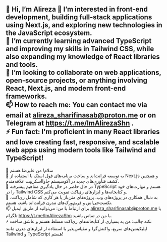 👋 Hi, I’m Alireza
👀 I’m interested in front-end development, building full-stack applications using Next.js, and exploring new technologies in the JavaScript ecosystem.  
🌱 I’m currently learning advanced TypeScript and improving my skills in Tailwind CSS, while also expanding my knowledge of React libraries and tools.  
💞️ I’m looking to collaborate on web applications, open-source projects, or anything involving React, Next.js, and modern front-end frameworks.  
📫 How to reach me: You can contact me via email at alireza_sharifinasab@proton.me or on Telegram at https://t.me/ImAlirezaShn .  
⚡ Fun fact: I'm proficient in many React libraries and love creating fast, responsive, and scalable web apps using modern tools like Tailwind and TypeScript!
------------------------------------------------------------------------------------------------
👋 سلام! من علیرضا هستم  
👀 به توسعه فرانت‌اند و ساخت برنامه‌های فول استک با استفاده از Next.js و همچنین کشف فناوری‌های جدید در اکوسیستم جاوااسکریپت علاقه‌مندم.  
🌱 در حال حاضر در حال یادگیری مفاهیم پیشرفته TypeScript هستم و مهارت‌های خود را در Tailwind CSS و کتابخانه‌ها و ابزارهای ری‌اکت تقویت می‌کنم.  
💞️ به دنبال همکاری در پروژه‌های وب، پروژه‌های متن‌باز یا هر کاری که شامل ری‌اکت، نکست‌جی‌اس و فریم‌ورک‌های مدرن فرانت‌اند باشد، هستم.  
📫 برای ارتباط با من: می‌توانید از طریق ایمیل alireza_sharifinasab@proton.me یا تلگرام https://t.me/ImAlirezaShn با من در تماس باشید.  
⚡ نکته جالب: من به بسیاری از کتابخانه‌های ری‌اکت مسلط هستم و عاشق ساخت اپلیکیشن‌های سریع، واکنش‌گرا و مقیاس‌پذیر با استفاده از ابزارهای مدرن مانند Tailwind و TypeScript هستم!


<!---
alirezashn79/alirezashn79 is a ✨ special ✨ repository because its `README.md` (this file) appears on your GitHub profile.
You can click the Preview link to take a look at your changes.
--->
